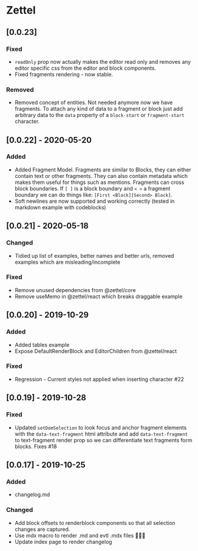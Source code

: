 # Zettel

## [0.0.23]

### Fixed
- `readOnly` prop now actually makes the editor read only and removes any editor specific css from the editor and block components.
- Fixed fragments rendering - now stable.

### Removed
- Removed concept of entities. Not needed anymore now we have fragments. To attach any kind of data to a fragment or block just add arbitrary data to the `data` property of a `block-start` or `fragment-start` character.

## [0.0.22] - 2020-05-20

### Added
- Added Fragment Model. Fragments are similar to Blocks, they can either contain text or other fragments. They can also contain metadata which makes them useful for things such as mentions. Fragments can cross block boundaries. If `[ ]` is a block boundary and `< >` a fragment boundary we can do things like: `[First <Block][Second> Block]`.
- Soft newlines are now supported and working correctly (tested in markdown example with codeblocks)

## [0.0.21] - 2020-05-18

### Changed
- Tidied up list of examples, better names and better urls, removed examples which are misleading/incomplete

### Fixed
- Remove unused dependencies from @zettel/core
- Remove useMemo in @zettel/react which breaks draggable example

## [0.0.20] - 2019-10-29

### Added
- Added tables example
- Expose DefaultRenderBlock and EditorChildren from @zettel/react

### Fixed
- Regression - Current styles not applied when inserting character #22

## [0.0.19] - 2019-10-28

### Fixed
- Updated `setDomSelection` to look focus and anchor fragment elements with the `data-text-fragment` html attribute and add `data-text-fragment` to text-fragment render prop so we can differentiate text fragments form blocks. Fixes #18


## [0.0.17] - 2019-10-25

### Added
- changelog.md

### Changed
- Add block offsets to renderblock components so that all selection changes are captured.
- Use mdx macro to render .md and evtl .mdx files 🎉🎉🎉
- Update index page to render changelog